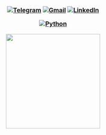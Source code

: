<h1 style = "position:relative; left:1180px;"align="center">Hi :wave:, I'm Yasin Rezvani<img class="emoji" alt="standing_person" height="40" width="40" src="https://github.githubassets.com/images/icons/emoji/unicode/1f9cd.png">:iran:</h1>

<h3 align="center">
<a href="https://t.me/yasin2050" target="_blank"><img alt="Telegram" src="https://img.shields.io/badge/-Telegram-0088cc?style=Flat&logo=Telegram&logoColor=white"?logoWidth=400></a>
<a href="mailto:yasinrezvani2025@gmail.com" target="_blank"><img alt="Gmail" src="https://img.shields.io/badge/Gmail-D14836?logo=gmail&logoColor=white"></a>
<a href="https://www.linkedin.com/in/yasin-rezvani-43338b190/" target="_blank"><img alt="LinkedIn" src="https://img.shields.io/badge/Linkedin-blue?logo=linkedin&logoColor=white"></a>

<a href="https://www.python.org/" target="_blank">![Python](https://img.shields.io/badge/python-3670A0?style=Plastic&logo=python&logoColor=ffdd54)</a>
  <p style="left:100px">
  <img height="250em" src="https://github-readme-stats.vercel.app/api?username=YasinRezvani&show_icons=true&theme=chartreuse-dark" /> 
</p>
